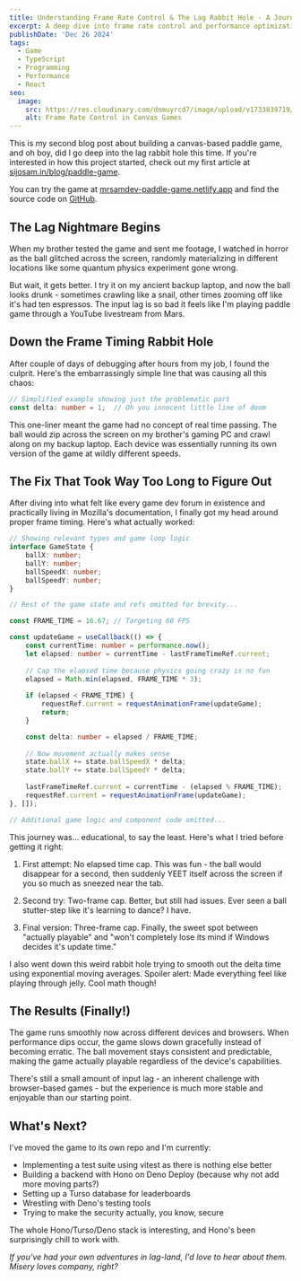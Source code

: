 ```yaml
---
title: Understanding Frame Rate Control & The Lag Rabbit Hole - A Journey with My Canvas Game
excerpt: A deep dive into frame rate control and performance optimization in a Canvas-based paddle game, featuring solutions to common timing issues and lag problems.
publishDate: 'Dec 26 2024'
tags:
  - Game
  - TypeScript
  - Programming
  - Performance
  - React
seo:
  image:
    src: https://res.cloudinary.com/dnmuyrcd7/image/upload/v1733839719/Blog/canvas.png
    alt: Frame Rate Control in Canvas Games
---
```


This is my second blog post about building a canvas-based paddle game, and oh boy, did I go deep into the lag rabbit hole this time. If you're interested in how this project started, check out my first article at [sijosam.in/blog/paddle-game](https://sijosam.in/blog/paddle-game).

You can try the game at [mrsamdev-paddle-game.netlify.app](https://mrsamdev-paddle-game.netlify.app/) and find the source code on [GitHub](https://github.com/mrSamDev/sam-paddle-game).

## The Lag Nightmare Begins

When my brother tested the game and sent me footage, I watched in horror as the ball glitched across the screen, randomly materializing in different locations like some quantum physics experiment gone wrong.

But wait, it gets better. I try it on my ancient backup laptop, and now the ball looks drunk - sometimes crawling like a snail, other times zooming off like it's had ten espressos. The input lag is so bad it feels like I'm playing paddle game through a YouTube livestream from Mars.

## Down the Frame Timing Rabbit Hole

After couple of days of debugging after hours from my job, I found the culprit. Here's the embarrassingly simple line that was causing all this chaos:

```typescript
// Simplified example showing just the problematic part
const delta: number = 1;  // Oh you innocent little line of doom
```

This one-liner meant the game had no concept of real time passing. The ball would zip across the screen on my brother's gaming PC and crawl along on my backup laptop. Each device was essentially running its own version of the game at wildly different speeds.

## The Fix That Took Way Too Long to Figure Out

After diving into what felt like every game dev forum in existence and practically living in Mozilla's documentation, I finally got my head around proper frame timing. Here's what actually worked:

```typescript
// Showing relevant types and game loop logic
interface GameState {
    ballX: number;
    ballY: number;
    ballSpeedX: number;
    ballSpeedY: number;
}

// Rest of the game state and refs omitted for brevity...

const FRAME_TIME = 16.67; // Targeting 60 FPS

const updateGame = useCallback(() => {
    const currentTime: number = performance.now();
    let elapsed: number = currentTime - lastFrameTimeRef.current;
    
    // Cap the elapsed time because physics going crazy is no fun
    elapsed = Math.min(elapsed, FRAME_TIME * 3);
    
    if (elapsed < FRAME_TIME) {
        requestRef.current = requestAnimationFrame(updateGame);
        return;
    }

    const delta: number = elapsed / FRAME_TIME;
    
    // Now movement actually makes sense
    state.ballX += state.ballSpeedX * delta;
    state.ballY += state.ballSpeedY * delta;
    
    lastFrameTimeRef.current = currentTime - (elapsed % FRAME_TIME);
    requestRef.current = requestAnimationFrame(updateGame);
}, []);

// Additional game logic and component code omitted...
```

This journey was... educational, to say the least. Here's what I tried before getting it right:

1. First attempt: No elapsed time cap. This was fun - the ball would disappear for a second, then suddenly YEET itself across the screen if you so much as sneezed near the tab.

2. Second try: Two-frame cap. Better, but still had issues. Ever seen a ball stutter-step like it's learning to dance? I have.

3. Final version: Three-frame cap. Finally, the sweet spot between "actually playable" and "won't completely lose its mind if Windows decides it's update time."

I also went down this weird rabbit hole trying to smooth out the delta time using exponential moving averages. Spoiler alert: Made everything feel like playing through jelly. Cool math though!

## The Results (Finally!)

The game runs smoothly now across different devices and browsers. When performance dips occur, the game slows down gracefully instead of becoming erratic. The ball movement stays consistent and predictable, making the game actually playable regardless of the device's capabilities.

There's still a small amount of input lag - an inherent challenge with browser-based games - but the experience is much more stable and enjoyable than our starting point.

## What's Next?

I've moved the game to its own repo and I'm currently:
- Implementing a test suite using vitest as there is nothing else better
- Building a backend with Hono on Deno Deploy (because why not add more moving parts?)
- Setting up a Turso database for leaderboards
- Wrestling with Deno's testing tools
- Trying to make the security actually, you know, secure

The whole Hono/Turso/Deno stack is interesting, and Hono's been surprisingly chill to work with.

*If you've had your own adventures in lag-land, I'd love to hear about them. Misery loves company, right?*